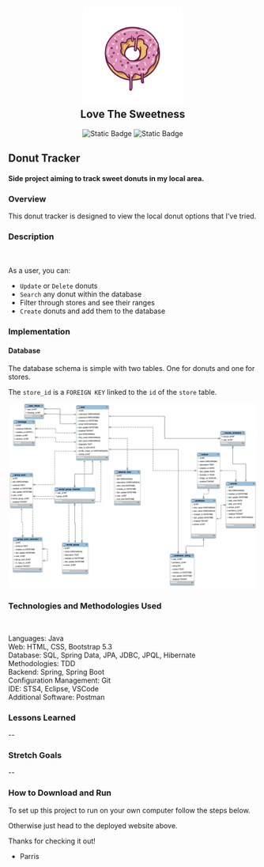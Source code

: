 <h2 align="center">
    <a href="#" target="blank_">
        <img height="200" alt="Donut Logo" src=
        "https://github.com/Parrisu/EventTrackerProject/blob/main/images/donutimg.png"/>
    </a>
    <br>
    Love The Sweetness
</h2>

<div align="center">
    
![Static Badge](https://img.shields.io/badge/Donut-Java-green?link=http%3A%2F%2F52.86.229.80%3A8080%2FQuorum%2Flogin.do)
![Static Badge](https://img.shields.io/badge/Parris-Creator-orange?link=https%3A%2F%2Fgithub.com%2FParrisu)

</div>


## Donut Tracker

#### Side project aiming to track sweet donuts in my local area.

### Overview
This donut tracker is designed to view the local donut options that I've tried.

### Description
<br><br>
As a user, you can:
* `Update` or `Delete` donuts <br>
* `Search` any donut within the database <br>
* Filter through stores and see their ranges  <br>
* `Create` donuts and add them to the database <br>

### Implementation

#### Database
The database schema is simple with two tables. One for donuts and one for stores.

The `store_id` is a `FOREIGN KEY` linked to the `id` of the `store` table.

![image](https://github.com/Deonnaa/MidtermProject/blob/main/photos/EntityRelationshipDiagram.png)


### Technologies and Methodologies Used
<br>

Languages: Java <br>
Web: HTML, CSS, Bootstrap 5.3 <br>
Database: SQL, Spring Data, JPA, JDBC, JPQL, Hibernate <br>
Methodologies: TDD <br>
Backend: Spring, Spring Boot <br>
Configuration Management: Git <br>
IDE: STS4, Eclipse, VSCode <br>
Additional Software: Postman <br>

### Lessons Learned
--


### Stretch Goals
--


### How to Download and Run

To set up this project to run on your own computer follow the steps below.

Otherwise just head to the deployed website above.

Thanks for checking it out!
  - Parris

